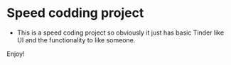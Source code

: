 # Speed codding project

- This is a speed coding project so obviously it just has basic Tinder like UI and the functionality to like someone.

Enjoy!
